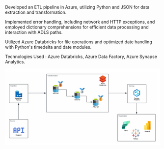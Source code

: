 Developed an ETL pipeline in Azure, utilizing Python and JSON for data extraction and transformation. 

Implemented error handling, including network and HTTP exceptions, and employed dictionary comprehensions for efficient data processing and interaction with ADLS paths.

Utilized Azure Databricks for file operations and optimized date handling with Python's timedelta and date modules.

Technologies Used :
Azure Databricks,
Azure Data Factory,
Azure Synapse Analytics.

![image alt](https://github.com/sathvikreddy829/EarthquakeData-Project/blob/545b4941c48bccf211e3bdbc04362047c1ea4e64/Screenshot%202025-03-29%20103116.png)
